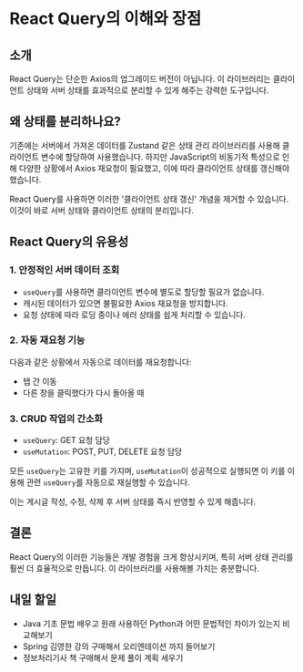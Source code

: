 # React Query의 이해와 장점

## 소개

React Query는 단순한 Axios의 업그레이드 버전이 아닙니다. 이 라이브러리는 클라이언트 상태와 서버 상태를 효과적으로 분리할 수 있게 해주는 강력한 도구입니다.

## 왜 상태를 분리하나요?

기존에는 서버에서 가져온 데이터를 Zustand 같은 상태 관리 라이브러리를 사용해 클라이언트 변수에 할당하여 사용했습니다. 하지만 JavaScript의 비동기적 특성으로 인해 다양한 상황에서 Axios 재요청이 필요했고, 이에 따라 클라이언트 상태를 갱신해야 했습니다.

React Query를 사용하면 이러한 '클라이언트 상태 갱신' 개념을 제거할 수 있습니다. 이것이 바로 서버 상태와 클라이언트 상태의 분리입니다.

## React Query의 유용성

### 1. 안정적인 서버 데이터 조회

- `useQuery`를 사용하면 클라이언트 변수에 별도로 할당할 필요가 없습니다.
- 캐시된 데이터가 있으면 불필요한 Axios 재요청을 방지합니다.
- 요청 상태에 따라 로딩 중이나 에러 상태를 쉽게 처리할 수 있습니다.

### 2. 자동 재요청 기능

다음과 같은 상황에서 자동으로 데이터를 재요청합니다:
- 탭 간 이동
- 다른 창을 클릭했다가 다시 돌아올 때

### 3. CRUD 작업의 간소화

- `useQuery`: GET 요청 담당
- `useMutation`: POST, PUT, DELETE 요청 담당

모든 `useQuery`는 고유한 키를 가지며, `useMutation`이 성공적으로 실행되면 이 키를 이용해 관련 `useQuery`를 자동으로 재실행할 수 있습니다.

이는 게시글 작성, 수정, 삭제 후 서버 상태를 즉시 반영할 수 있게 해줍니다.

## 결론

React Query의 이러한 기능들은 개발 경험을 크게 향상시키며, 특히 서버 상태 관리를 훨씬 더 효율적으로 만듭니다. 이 라이브러리를 사용해볼 가치는 충분합니다.


## 내일 할일

- Java 기초 문법 배우고 원래 사용하던 Python과 어떤 문법적인 차이가 있는지 비교해보기 
- Spring 김영한 강의 구매해서 오리엔테이션 까지 들어보기
- 정보처리기사 책 구매해서 문제 풀이 계획 세우기